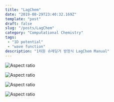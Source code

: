 ```yaml
---
title: "LagChem"
date: "2019-08-29T23:40:32.169Z"
template: "post"
draft: false
slug: "/posts/LagChem"
category: "Computational Chemistry"
tags: 
 - "1D potential"
 - "wave function"
description: "1차원 슈레딩거 방정식 LagChem Manual"
---
```

![Aspect ratio](/media/POST/000070/0.jpg)

![Aspect ratio](/media/POST/000070/1.jpg)

![Aspect ratio](/media/POST/000070/2.jpg)

![Aspect ratio](/media/POST/000070/3.jpg)

